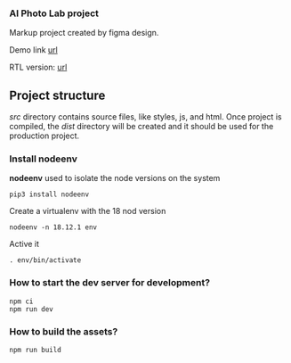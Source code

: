 ### AI Photo Lab project ###

Markup project created by figma design.

Demo link [url](https://dubisoft-solutions.github.io/playwing-sports-store/ "Demo project link")

RTL version: [url](https://dubisoft-solutions.github.io/playwing-sports-store/?rtl=true "Demo rtl project link")

## Project structure ##

*src* directory contains source files, like styles, js, and html. Once project is compiled, the *dist* directory will be created and it should be used for the production project.

### Install nodeenv ###

**nodeenv** used to isolate the node versions on the system 

    pip3 install nodeenv

Create a virtualenv with the 18 nod version

    nodeenv -n 18.12.1 env

Active it 

    . env/bin/activate

### How to start the dev server for development? ###

    npm ci
    npm run dev


### How to build the assets? ###

    npm run build

